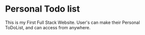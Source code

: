 # Personal Todo list
This is my First Full Stack Website.
User's can make their Personal ToDoList, and can access from anywhere.
